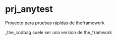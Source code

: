 # prj_anytest
Proyecto para pruebas rápidas de theframework

_the_codbag suele ser una version de the_framwork

